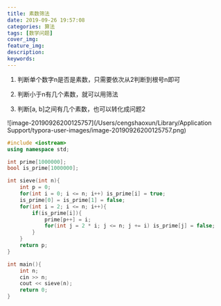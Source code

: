 ```yaml
---
title: 素数筛法
date: 2019-09-26 19:57:08
categories: 算法
tags: [数学问题]
cover_img:
feature_img:
description:
keywords:
---
```


1. 判断单个数字n是否是素数，只需要依次从2判断到根号n即可

2. 判断小于n有几个素数，就可以用筛法

3. 判断[a, b]之间有几个素数，也可以转化成问题2



![image-20190926200125757](/Users/cengshaoxun/Library/Application Support/typora-user-images/image-20190926200125757.png)

```c++
#include <iostream>
using namespace std;

int prime[1000000];
bool is_prime[1000000];

int sieve(int n){
    int p = 0;
    for(int i = 0; i <= n; i++) is_prime[i] = true;
    is_prime[0] = is_prime[1] = false;
    for(int i = 2; i <= n; i++){
        if(is_prime[i]){
            prime[p++] = i;
            for(int j = 2 * i; j <= n; j += i) is_prime[j] = false;
        }
    }
    return p;
}

int main(){
    int n;
    cin >> n;
    cout << sieve(n);
    return 0;
}
```


